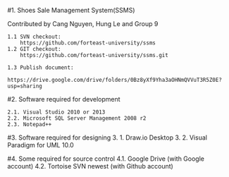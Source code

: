 #1. Shoes Sale Management System(SSMS)

Contributed by Cang Nguyen, Hung Le and Group 9

	1.1 SVN checkout: 
		https://github.com/forteast-university/ssms
	1.2 GIT checkout: 
		https://github.com/forteast-university/ssms.git

	1.3 Publish document:
		https://drive.google.com/drive/folders/0Bz8yXf9Yha3aOHNmQVVuT3R5Z0E?usp=sharing
	
	
#2. Software required for development

	2.1. Visual Studio 2010 or 2013
	2.2. Microsoft SQL Server Management 2008 r2
	2.3. Notepad++
	
#3. Software required for designing
	3. 1. Draw.io Desktop
	3. 2. Visual Paradigm for UML 10.0
	
#4. Some required for source control
	4.1. Google Drive (with Google account)
	4.2. Tortoise SVN newest (with Github account)
	